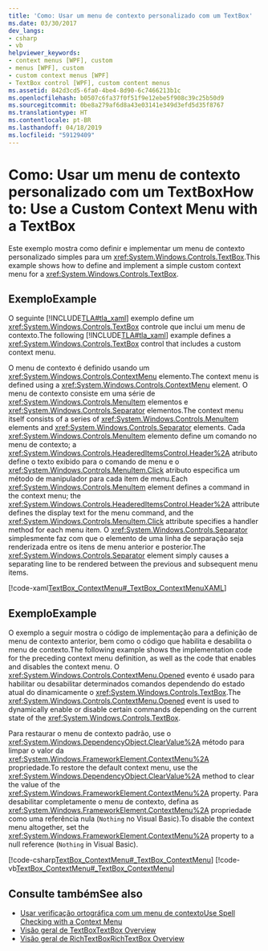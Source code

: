 ```yaml
---
title: 'Como: Usar um menu de contexto personalizado com um TextBox'
ms.date: 03/30/2017
dev_langs:
- csharp
- vb
helpviewer_keywords:
- context menus [WPF], custom
- menus [WPF], custom
- custom context menus [WPF]
- TextBox control [WPF], custom content menus
ms.assetid: 842d3cd5-6fa0-4be4-8d90-6c7466213b1c
ms.openlocfilehash: b0507c6fa37f0f51f9e12ebe5f908c39c25b50d9
ms.sourcegitcommit: 0be8a279af6d8a43e03141e349d3efd5d35f8767
ms.translationtype: HT
ms.contentlocale: pt-BR
ms.lasthandoff: 04/18/2019
ms.locfileid: "59129409"
---
```

# <a name="how-to-use-a-custom-context-menu-with-a-textbox"></a><span data-ttu-id="b2bb0-102">Como: Usar um menu de contexto personalizado com um TextBox</span><span class="sxs-lookup"><span data-stu-id="b2bb0-102">How to: Use a Custom Context Menu with a TextBox</span></span>
<span data-ttu-id="b2bb0-103">Este exemplo mostra como definir e implementar um menu de contexto personalizado simples para um <xref:System.Windows.Controls.TextBox>.</span><span class="sxs-lookup"><span data-stu-id="b2bb0-103">This example shows how to define and implement a simple custom context menu for a <xref:System.Windows.Controls.TextBox>.</span></span>  
  
## <a name="example"></a><span data-ttu-id="b2bb0-104">Exemplo</span><span class="sxs-lookup"><span data-stu-id="b2bb0-104">Example</span></span>  
 <span data-ttu-id="b2bb0-105">O seguinte [!INCLUDE[TLA#tla_xaml](../../../../includes/tlasharptla-xaml-md.md)] exemplo define um <xref:System.Windows.Controls.TextBox> controle que inclui um menu de contexto.</span><span class="sxs-lookup"><span data-stu-id="b2bb0-105">The following [!INCLUDE[TLA#tla_xaml](../../../../includes/tlasharptla-xaml-md.md)] example defines a <xref:System.Windows.Controls.TextBox> control that includes a custom context menu.</span></span>  
  
 <span data-ttu-id="b2bb0-106">O menu de contexto é definido usando um <xref:System.Windows.Controls.ContextMenu> elemento.</span><span class="sxs-lookup"><span data-stu-id="b2bb0-106">The context menu is defined using a <xref:System.Windows.Controls.ContextMenu> element.</span></span>  <span data-ttu-id="b2bb0-107">O menu de contexto consiste em uma série de <xref:System.Windows.Controls.MenuItem> elementos e <xref:System.Windows.Controls.Separator> elementos.</span><span class="sxs-lookup"><span data-stu-id="b2bb0-107">The context menu itself consists of a series of <xref:System.Windows.Controls.MenuItem> elements and <xref:System.Windows.Controls.Separator> elements.</span></span>  <span data-ttu-id="b2bb0-108">Cada <xref:System.Windows.Controls.MenuItem> elemento define um comando no menu de contexto; a <xref:System.Windows.Controls.HeaderedItemsControl.Header%2A> atributo define o texto exibido para o comando de menu e o <xref:System.Windows.Controls.MenuItem.Click> atributo especifica um método de manipulador para cada item de menu.</span><span class="sxs-lookup"><span data-stu-id="b2bb0-108">Each <xref:System.Windows.Controls.MenuItem> element defines a command in the context menu; the <xref:System.Windows.Controls.HeaderedItemsControl.Header%2A> attribute defines the display text for the menu command, and the <xref:System.Windows.Controls.MenuItem.Click> attribute specifies a handler method for each menu item.</span></span>  <span data-ttu-id="b2bb0-109">O <xref:System.Windows.Controls.Separator> simplesmente faz com que o elemento de uma linha de separação seja renderizada entre os itens de menu anterior e posterior.</span><span class="sxs-lookup"><span data-stu-id="b2bb0-109">The <xref:System.Windows.Controls.Separator> element simply causes a separating line to be rendered between the previous and subsequent menu items.</span></span>  
  
 [!code-xaml[TextBox_ContextMenu#_TextBox_ContextMenuXAML](~/samples/snippets/csharp/VS_Snippets_Wpf/TextBox_ContextMenu/CSharp/Window1.xaml#_textbox_contextmenuxaml)]  
  
## <a name="example"></a><span data-ttu-id="b2bb0-110">Exemplo</span><span class="sxs-lookup"><span data-stu-id="b2bb0-110">Example</span></span>  
 <span data-ttu-id="b2bb0-111">O exemplo a seguir mostra o código de implementação para a definição de menu de contexto anterior, bem como o código que habilita e desabilita o menu de contexto.</span><span class="sxs-lookup"><span data-stu-id="b2bb0-111">The following example shows the implementation code for the preceding context menu definition, as well as the code that enables and disables the context menu.</span></span>  <span data-ttu-id="b2bb0-112">O <xref:System.Windows.Controls.ContextMenu.Opened> evento é usado para habilitar ou desabilitar determinados comandos dependendo do estado atual do dinamicamente o <xref:System.Windows.Controls.TextBox>.</span><span class="sxs-lookup"><span data-stu-id="b2bb0-112">The <xref:System.Windows.Controls.ContextMenu.Opened> event is used to dynamically enable or disable certain commands depending on the current state of the <xref:System.Windows.Controls.TextBox>.</span></span>  
  
 <span data-ttu-id="b2bb0-113">Para restaurar o menu de contexto padrão, use o <xref:System.Windows.DependencyObject.ClearValue%2A> método para limpar o valor da <xref:System.Windows.FrameworkElement.ContextMenu%2A> propriedade.</span><span class="sxs-lookup"><span data-stu-id="b2bb0-113">To restore the default context menu, use the <xref:System.Windows.DependencyObject.ClearValue%2A> method to clear the value of the <xref:System.Windows.FrameworkElement.ContextMenu%2A> property.</span></span>  <span data-ttu-id="b2bb0-114">Para desabilitar completamente o menu de contexto, defina as <xref:System.Windows.FrameworkElement.ContextMenu%2A> propriedade como uma referência nula (`Nothing` no Visual Basic).</span><span class="sxs-lookup"><span data-stu-id="b2bb0-114">To disable the context menu altogether, set the <xref:System.Windows.FrameworkElement.ContextMenu%2A> property to a null reference (`Nothing` in Visual Basic).</span></span>  
  
 [!code-csharp[TextBox_ContextMenu#_TextBox_ContextMenu](~/samples/snippets/csharp/VS_Snippets_Wpf/TextBox_ContextMenu/CSharp/Window1.xaml.cs#_textbox_contextmenu)]
 [!code-vb[TextBox_ContextMenu#_TextBox_ContextMenu](~/samples/snippets/visualbasic/VS_Snippets_Wpf/TextBox_ContextMenu/VisualBasic/Window1.xaml.vb#_textbox_contextmenu)]  
  
## <a name="see-also"></a><span data-ttu-id="b2bb0-115">Consulte também</span><span class="sxs-lookup"><span data-stu-id="b2bb0-115">See also</span></span>

- [<span data-ttu-id="b2bb0-116">Usar verificação ortográfica com um menu de contexto</span><span class="sxs-lookup"><span data-stu-id="b2bb0-116">Use Spell Checking with a Context Menu</span></span>](how-to-use-spell-checking-with-a-context-menu.md)
- [<span data-ttu-id="b2bb0-117">Visão geral de TextBox</span><span class="sxs-lookup"><span data-stu-id="b2bb0-117">TextBox Overview</span></span>](textbox-overview.md)
- [<span data-ttu-id="b2bb0-118">Visão geral de RichTextBox</span><span class="sxs-lookup"><span data-stu-id="b2bb0-118">RichTextBox Overview</span></span>](richtextbox-overview.md)
